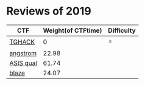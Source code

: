 # Reviews of 2019

| CTF                   | Weight(of CTFtime) | Difficulty |
| --------------------- | ------------------ | ---------- |
| [TGHACK](TGHACK/)     | 0                  | :star:     |
| [angstrom](angstrom/) | 22.98              |            |
| [ASIS qual](ASIS)     | 61.74              |            |
| [blaze](blaze/)       | 24.07              |            |

